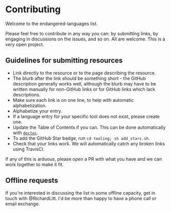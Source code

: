 # Contributing

Welcome to the endangered-languages list.

Please feel free to contribute in any way you can: by submitting links, by engaging in discussions on the issues, and so on. All are welcome. This is a very open project.

## Guidelines for submitting resources

- Link directly to the resource or to the page describing the resource.
- The blurb after the link should be something short - the GitHub description generally works well, although the blurb may have to be written manually for non-GitHub links or for GitHub links which lack descriptions.
- Make sure each link is on one line, to help with automatic alphabetization.
- Alphabetize your entry.
- If a language entry for your specific tool does not exist, please create one.
- Update the Table of Contents if you can. This can be done automatically with [`doctoc`](https://github.com/thlorenz/doctoc).
- To add the GitHub Star badge, run `cd tooling; sh add_stars.sh`.
- Check that your links work. We will automatically catch any broken links using TravisCI.

If any of this is arduous, please open a PR with what you have and we can work together to make it fit.

## Offline requests

If you're interested in discussing the list in some offline capacity, get in touch with @RichardLitt. I'd be more than happy to have a phone call or email exchange.
